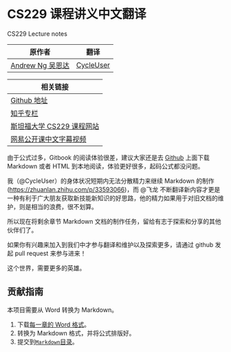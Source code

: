 # CS229 课程讲义中文翻译

CS229 Lecture notes

| 原作者 | 翻译 |
| --- | --- |
| [Andrew Ng  吴恩达](http://www.andrewng.org/) | [CycleUser](https://www.zhihu.com/people/cycleuser/columns) |

| 相关链接 |
| --- |
| [Github 地址](https://github.com/Kivy-CN/Stanford-CS-229-CN) |
| [知乎专栏](https://zhuanlan.zhihu.com/MachineLearn) |
| [斯坦福大学 CS229 课程网站](http://cs229.stanford.edu/) |
| [网易公开课中文字幕视频](http://open.163.com/movie/2008/1/M/C/M6SGF6VB4_M6SGHFBMC.html) |


由于公式过多，Gitbook 的阅读体验很差，建议大家还是去 [Github](https://github.com/Kivy-CN/Stanford-CS-229-CN) 上面下载 Markdown 或者 HTML 到本地阅读，体验更好很多，起码公式都没问题。


我（@CycleUser）的身体状况短期内无法分散精力来继续 Markdown 的制作(<https://zhuanlan.zhihu.com/p/33593066>)，而 @飞龙 不断翻译新内容才更是一种有利于广大朋友获取新技能新知识的好思路，他的精力如果用于对旧文档的维护，则是相当的浪费，很不划算。

所以现在将剩余章节 Markdown 文档的制作任务，留给有志于探索和分享的其他伙伴们了。

如果你有兴趣来加入到我们中才参与翻译和维护以及探索更多，请通过 github 发起 pull request 来参与进来！

这个世界，需要更多的英雄。

## 贡献指南

本项目需要从 Word 转换为 Markdown。

1.  下载[每一章的 Word 格式](%E4%B8%AD%E6%96%87%E7%BF%BB%E8%AF%91%E4%B8%AD)。
2.  转换为 Markdown 格式，并将公式排版好。
3.  提交到[`Markdown`目录](Markdown)。
